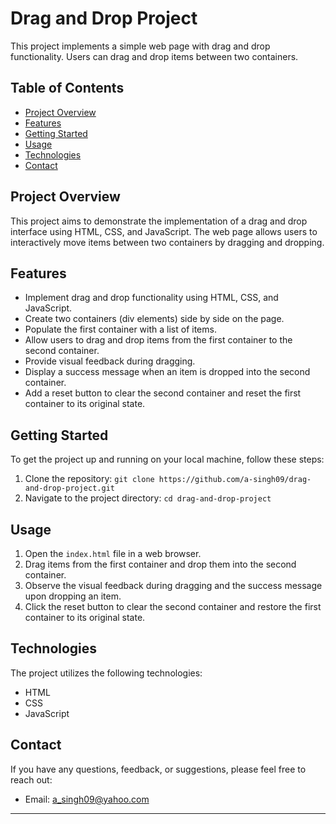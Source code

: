 # Drag and Drop Project

This project implements a simple web page with drag and drop functionality. Users can drag and drop items between two containers.

## Table of Contents
- [Project Overview](#project-overview)
- [Features](#features)
- [Getting Started](#getting-started)
- [Usage](#usage)
- [Technologies](#technologies)
- [Contact](#contact)

## Project Overview

This project aims to demonstrate the implementation of a drag and drop interface using HTML, CSS, and JavaScript. The web page allows users to interactively move items between two containers by dragging and dropping.

## Features

- Implement drag and drop functionality using HTML, CSS, and JavaScript.
- Create two containers (div elements) side by side on the page.
- Populate the first container with a list of items.
- Allow users to drag and drop items from the first container to the second container.
- Provide visual feedback during dragging.
- Display a success message when an item is dropped into the second container.
- Add a reset button to clear the second container and reset the first container to its original state.

## Getting Started

To get the project up and running on your local machine, follow these steps:

1. Clone the repository: `git clone https://github.com/a-singh09/drag-and-drop-project.git`
2. Navigate to the project directory: `cd drag-and-drop-project`

## Usage

1. Open the `index.html` file in a web browser.
2. Drag items from the first container and drop them into the second container.
3. Observe the visual feedback during dragging and the success message upon dropping an item.
4. Click the reset button to clear the second container and restore the first container to its original state.

## Technologies

The project utilizes the following technologies:

- HTML
- CSS
- JavaScript

## Contact

If you have any questions, feedback, or suggestions, please feel free to reach out:

- Email: a_singh09@yahoo.com

---
